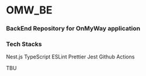 # OMW_BE

### BackEnd Repository for OnMyWay application

### Tech Stacks
Nest.js TypeScript
ESLint Prettier
Jest Github Actions

TBU
